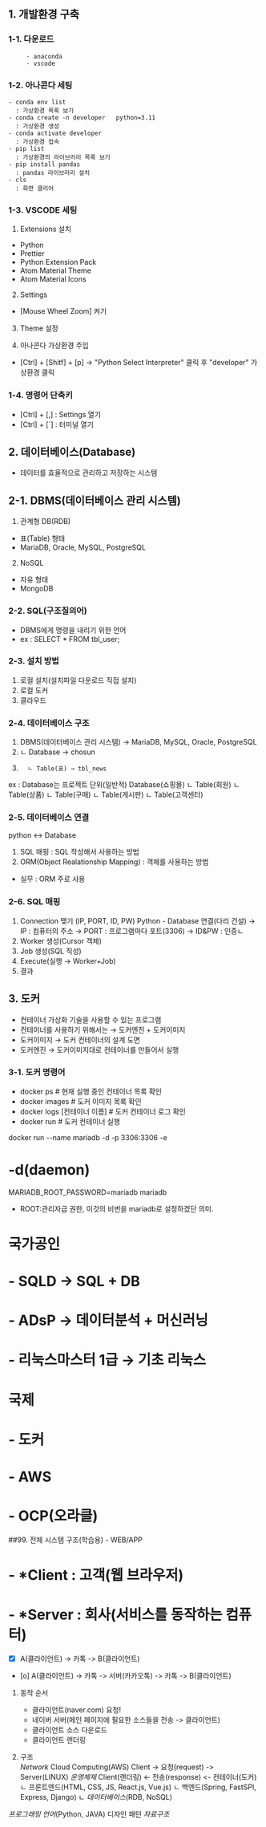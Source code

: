 ## 1. 개발환경 구축
### 1-1. 다운로드
         - anaconda
         - vscode


### 1-2. 아나콘다 세팅
    - conda env list 
      : 가상환경 목록 보기
    - conda create -n developer   python=3.11 
      : 가상환경 생성
    - conda activate developer
      : 가상환경 접속
    - pip list
      : 가상환경의 라이브러리 목록 보기
    - pip install pandas
      : pandas 라이브러리 설치
    - cls
      : 화면 클리어


### 1-3. VSCODE 세팅
1. Extensions 설치
  - Python
  - Prettier
  - Python Extension Pack
  - Atom Material Theme
  - Atom Material Icons

2. Settings
  - [Mouse Wheel Zoom] 켜기

3. Theme 설정

4. 아나콘다 가상환경 주입
  - [Ctrl] + [Shitf] + [p] 
  → "Python Select Interpreter" 클릭 후 "developer" 가상환경 클릭

### 1-4. 명령어 단축키
  - [Ctrl] + [,] : Settings 열기
  - [Ctrl] + [`] : 터미널 열기

## 2. 데이터베이스(Database)
  - 데이터를 효율적으로 관리하고 저장하는 시스템

## 2-1. DBMS(데이터베이스 관리 시스템)
1. 관계형 DB(RDB)
  - 표(Table) 형태
  - MariaDB, Oracle, MySQL, PostgreSQL

2. NoSQL
  - 자유 형태
  - MongoDB

### 2-2. SQL(구조질의어)
  - DBMS에게 명령을 내리기 위한 언어
  - ex : SELECT * FROM tbl_user;

### 2-3. 설치 방법
  1. 로컬 설치(설치파일 다운로드 직접 설치)
  2. 로컬 도커
  3. 클라우드

### 2-4. 데이터베이스 구조
1. DBMS(데이터베이스 관리 시스템) → MariaDB, MySQL, Oracle, PostgreSQL 
2. ㄴ Database → chosun
3.       ㄴ Table(표) → tbl_news

ex : Database는 프로젝트 단위(일반적)
Database(쇼핑몰)
 ㄴ Table(회원)
 ㄴ Table(상품)
 ㄴ Table(구매)
 ㄴ Table(게시판)
 ㄴ Table(고객센터)

### 2-5. 데이터베이스 연결
python ↔ Database
1. SQL 매핑 : SQL 작성해서 사용하는 방법
2. ORM(Object Realationship Mapping) : 객체를 사용하는 방법
* 실무 : ORM 주로 사용

### 2-6. SQL 매핑
1. Connection 맺기 (IP, PORT, ID, PW)
    Python - Database 연결(다리 건설)
    → IP    : 컴퓨터의 주소
    → PORT  : 프로그램마다 포트(3306)
    → ID&PW : 인증ㄴ
2. Worker 생성(Cursor 객체)
3. Job 생성(SQL 직성)
4. Execute(실행 → Worker+Job)
5. 결과

## 3. 도커
  - 컨테이너 가상화 기술을 사용할 수 있는 프로그램
  - 컨테이너를 사용하기 위해서는 → 도커엔진 + 도커이미지
  - 도커이미지  → 도커 컨테이너의 설계 도면
  - 도커엔진    → 도커이미지대로 컨테이너를 만들어서 실행

### 3-1. 도커 명령어
- docker ps                     # 현재 실행 중인 컨테이너 목록 확인
- docker images                 # 도커 이미지 목록 확인
- docker logs [컨테이너 이름]    # 도커 컨테이너 로그 확인
- docker run                    # 도커 컨테이너 실행

docker run --name mariadb -d -p 3306:3306 -e
# -d(daemon)
MARIADB_ROOT_PASSWORD=mariadb mariadb
- ROOT:관리자급 권한, 이것의 비번을 mariadb로 설정하겠단 의미.


# 국가공인
# - SQLD → SQL + DB
# - ADsP → 데이터분석 + 머신러닝
# - 리눅스마스터 1급 → 기초 리눅스

# 국제
# - 도커
# - AWS
# - OCP(오라클)


##99. 전체 시스템 구조(학습용) - WEB/APP
#    - *Client : 고객(웹 브라우저)
#    - *Server : 회사(서비스를 동작하는 컴퓨터)


- [x] A(클라이언트) -> 카톡 -> B(클라이언트)
- [o] A(클라이언트) -> 카톡 -> 서버(카카오톡) -> 카톡 -> B(클라이언트)


1. 동작 순서
   + 클라이언트(naver.com) 요청!
   + 네이버 서버(메인 페이지에 필요한 소스들을 전송 -> 클라이언트)
   + 클라이언트 소스 다운로드
   + 클라이언트 랜더링

2. 구조      
                          *Network*              Cloud Computing(AWS)
Client                -> 요청(request)         -> Server(LINUX)   *운영체제*
Client(랜더링)         <- 전송(response)       <-       컨테이너(도커)
                                                          ㄴ 프론트엔드(HTML, CSS, JS, React.js, Vue.js)
                                                          ㄴ 백엔드(Spring, FastSPI, Express, Django)
                                                          ㄴ *데이터베이스*(RDB, NoSQL)


*프로그래밍 언어*(Python, JAVA)
디자인 패턴
*자료구조*